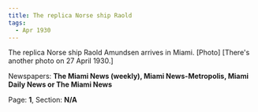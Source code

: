 ```yaml
---  
title: The replica Norse ship Raold  
tags:  
  - Apr 1930  
---  
```

  
The replica Norse ship Raold Amundsen arrives in Miami. [Photo] [There's another photo on 27 April 1930.]  
  
Newspapers: **The Miami News (weekly), Miami News-Metropolis, Miami Daily News or The Miami News**  
  
Page: **1**, Section: **N/A** 

